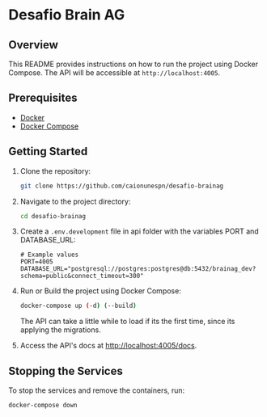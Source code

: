 # Desafio Brain AG

## Overview

This README provides instructions on how to run the project using Docker Compose. The API will be accessible at `http://localhost:4005`.

## Prerequisites

- [Docker](https://docs.docker.com/get-docker/)
- [Docker Compose](https://docs.docker.com/compose/install/)

## Getting Started

1. Clone the repository:

    ```bash
    git clone https://github.com/caionunespn/desafio-brainag
    ```

2. Navigate to the project directory:

    ```bash
    cd desafio-brainag
    ```

3. Create a `.env.development` file in api folder with the variables PORT and DATABASE_URL:

    ```env
    # Example values
    PORT=4005
    DATABASE_URL="postgresql://postgres:postgres@db:5432/brainag_dev?schema=public&connect_timeout=300"
    ```

4. Run or Build the project using Docker Compose:

    ```bash
    docker-compose up (-d) (--build)
    ```

   The API can take a little while to load if its the first time, since its applying the migrations.

5. Access the API's docs at [http://localhost:4005/docs](http://localhost:4005/docs).

## Stopping the Services

To stop the services and remove the containers, run:

```bash
docker-compose down